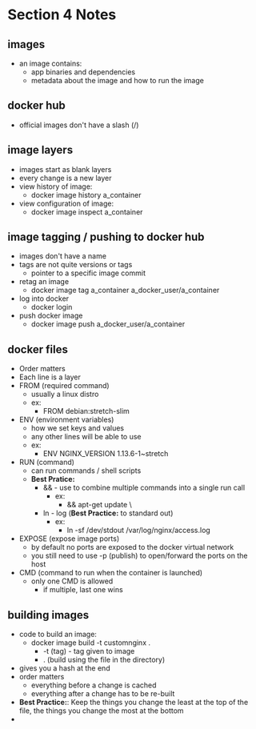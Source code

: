 # Section 4 Notes

## images

- an image contains:
  - app binaries and dependencies
  - metadata about the image and how to run the image

## docker hub

- official images don't have a slash (/)

## image layers

- images start as blank layers
- every change is a new layer
- view history of image:
  - docker image history a_container
- view configuration of image:
  - docker image inspect a_container

## image tagging / pushing to docker hub

- images don't have a name
- tags are not quite versions or tags
  - pointer to a specific image commit
- retag an image
  - docker image tag a_container a_docker_user/a_container
- log into docker
  - docker login
- push docker image
  - docker image push a_docker_user/a_container

## docker files

- Order matters
- Each line is a layer
- FROM (required command)
  - usually a linux distro
  - ex: 
    - FROM debian:stretch-slim
- ENV (environment variables)
  - how we set keys and values
  - any other lines will be able to use
  - ex:
    - ENV NGINX_VERSION 1.13.6-1~stretch
- RUN (command)
  - can run commands / shell scripts
  - __Best Pratice:__
    - && - use to combine multiple commands into a single run call
      - ex:
        - && apt-get update \
    - ln - log (__Best Practice:__ to standard out)
      - ex:
        - ln -sf /dev/stdout /var/log/nginx/access.log
- EXPOSE (expose image ports)
  - by default no ports are exposed to the docker virtual network
  - you still need to use -p (publish) to open/forward the ports on the host
- CMD (command to run when the container is launched)
  - only one CMD is allowed
    - if multiple, last one wins

## building images

- code to build an image:
  - docker image build -t customnginx .
    - -t (tag) - tag given to image
    - . (build using the file in the directory)
- gives you a hash at the end
- order matters
  - everything before a change is cached
  - everything after a change has to be re-built
- __Best Practice:__: Keep the things you change the least at the top of the file, the things you change the most at the bottom
- 